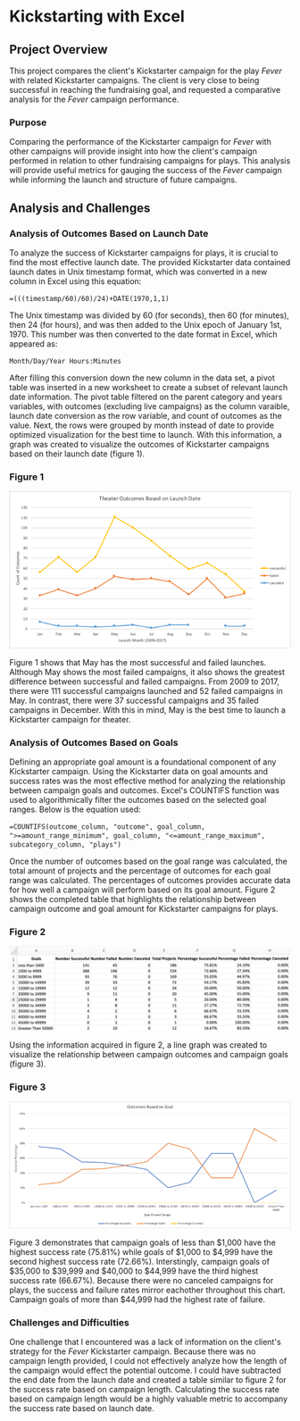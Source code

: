 # Kickstarting with Excel

## Project Overview
This project compares the client's Kickstarter campaign for the play *Fever* with related Kickstarter campaigns. The client is very close to being successful in reaching the fundraising goal, and requested a comparative analysis for the *Fever* campaign performance.

### Purpose
Comparing the performance of the Kickstarter campaign for *Fever* with other campaigns will provide insight into how the client's campaign performed in relation to other fundraising campaigns for plays. This analysis will provide useful metrics for gauging the success of the *Fever* campaign while informing the launch and structure of future campaigns. 

## Analysis and Challenges

### Analysis of Outcomes Based on Launch Date
To analyze the success of Kickstarter campaigns for plays, it is crucial to find the most effective launch date. The provided Kickstarter data contained launch dates in Unix timestamp format, which was converted in a new column in Excel using this equation:
```
=(((timestamp/60)/60)/24)+DATE(1970,1,1)
```
The Unix timestamp was divided by 60 (for seconds), then 60 (for minutes), then 24 (for hours), and was then added to the Unix epoch of January 1st, 1970. This number was then converted to the date format in Excel, which appeared as:
```
Month/Day/Year Hours:Minutes
```
After filling this conversion down the new column in the data set, a pivot table was inserted in a new worksheet to create a subset of relevant launch date information. The pivot table filtered on the parent category and years variables, with outcomes (excluding live campaigns) as the column varaible, launch date conversion as the row variable, and count of outcomes as the value. Next, the rows were grouped by month instead of date to provide optimized visualization for the best time to launch. With this information, a graph was created to visualize the outcomes of Kickstarter campaigns based on their launch date (figure 1).

### Figure 1
![](Resources/Theater_Outcomes_vs_Launch.png)

Figure 1 shows that May has the most successful and failed launches. Although May shows the most failed campaigns, it also shows the greatest difference between successful and failed campaigns. From 2009 to 2017, there were 111 successful campaigns launched and 52 failed campaigns in May. In contrast, there were 37 successful campaigns and 35 failed campaigns in December. With this in mind, May is the best time to launch a Kickstarter campaign for theater. 

### Analysis of Outcomes Based on Goals
Defining an appropriate goal amount is a foundational component of any Kickstarter campaign. Using the Kickstarter data on goal amounts and success rates was the most effective method for analyzing the relationship between campaign goals and outcomes. Excel's COUNTIFS function was used to algorithmically filter the outcomes based on the selected goal ranges. Below is the equation used:
```
=COUNTIFS(outcome_column, "outcome", goal_column, ">=amount_range_minimum", goal_column, "<=amount_range_maximum", subcategory_column, "plays")
```
Once the number of outcomes based on the goal range was calculated, the total amount of projects and the percentage of outcomes for each goal range was calculated. The percentages of outcomes provides accurate data for how well a campaign will perform based on its goal amount. Figure 2 shows the completed table that highlights the relationship between campaign outcome and goal amount for Kickstarter campaigns for plays. 

### Figure 2
![](Resources/Descriptive_Goal_Statistics.png)

Using the information acquired in figure 2, a line graph was created to visualize the relationship between campaign outcomes and campaign goals (figure 3).

### Figure 3
![](Resources/Outcomes_vs_Goals.png)

Figure 3 demonstrates that campaign goals of less than $1,000 have the highest success rate (75.81%) while goals of $1,000 to $4,999 have the second highest success rate (72.66%). Interstingly, campaign goals of $35,000 to $39,999 and $40,000 to $44,999 have the third highest success rate (66.67%). Because there were no canceled campaigns for plays, the success and failure rates mirror eachother throughout this chart. Campaign goals of more than $44,999 had the highest rate of failure.

### Challenges and Difficulties
One challenge that I encountered was a lack of information on the client's strategy for the *Fever* Kickstarter campaign. Because there  was no campaign length provided, I could not effectively analyze how the length of the campaign would effect the potential outcome. I could have subtracted the end date from the launch date and created a table similar to figure 2 for the success rate based on campaign length. Calculating the success rate based on campaign length would be a highly valuable metric to accompany the success rate based on launch date.
